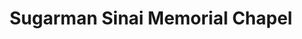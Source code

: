 ---
title: "Sugarman Sinai Memorial Chapel"
url: /providence/sugarman-sinai-memorial-chapel/
shop: Bestattungen
---